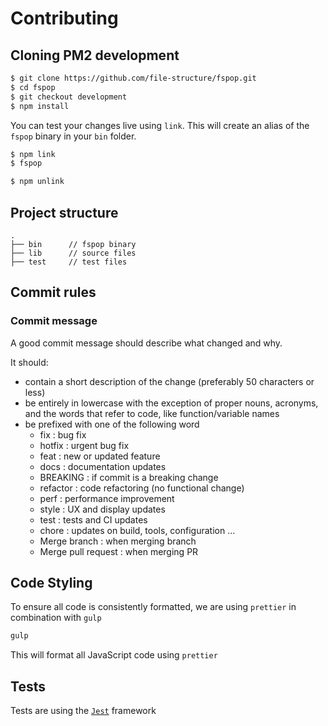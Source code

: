 # Contributing


## Cloning PM2 development

```bash
$ git clone https://github.com/file-structure/fspop.git
$ cd fspop
$ git checkout development
$ npm install
```

You can test your changes live using `link`. This will create an alias of the `fspop` binary in your `bin` folder.

```bash
$ npm link
$ fspop

$ npm unlink
```


## Project structure

```
.
├── bin      // fspop binary
├── lib      // source files
├── test     // test files
```


## Commit rules

### Commit message

A good commit message should describe what changed and why.

It should:
  - contain a short description of the change (preferably 50 characters or less)
  - be entirely in lowercase with the exception of proper nouns, acronyms, and the words that refer to code, like function/variable names
  - be prefixed with one of the following word
    - fix : bug fix
    - hotfix : urgent bug fix
    - feat : new or updated feature
    - docs : documentation updates
    - BREAKING : if commit is a breaking change
    - refactor : code refactoring (no functional change)
    - perf : performance improvement
    - style : UX and display updates
    - test : tests and CI updates
    - chore : updates on build, tools, configuration ...
    - Merge branch : when merging branch
    - Merge pull request : when merging PR


## Code Styling

To ensure all code is consistently formatted, we are using `prettier` in combination with `gulp`

```bash
gulp
```

This will format all JavaScript code using `prettier`


## Tests

Tests are using the [`Jest`](https://jestjs.io/) framework
